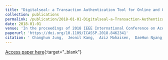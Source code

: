 ```yaml
---
title: "Digitalseal: a Transaction Authentication Tool for Online and Offline Transactions"
collection: publications
permalink: /publication/2018-01-01-Digitalseal-a-Transaction-Authentication-Tool-for-Online-and-Offline-Transactions
date: 2018-01-01
venue: 'In the proceedings of 2018 IEEE International Conference on Acoustics, Speech and Signal Processing, ICASSP 2018, Calgary, AB, Canada, April 15-20, 2018'
paperurl: 'https://doi.org/10.1109/ICASSP.2018.8462341'
citation: ' Changhun Jung,  Jeonil Kang,  Aziz Mohaisen,  DaeHun Nyang, &quot;Digitalseal: a Transaction Authentication Tool for Online and Offline Transactions.&quot; In the proceedings of 2018 IEEE International Conference on Acoustics, Speech and Signal Processing, ICASSP 2018, Calgary, AB, Canada, April 15-20, 2018, 2018.'
---
```

[Access paper here](https://doi.org/10.1109/ICASSP.2018.8462341){:target="_blank"}
